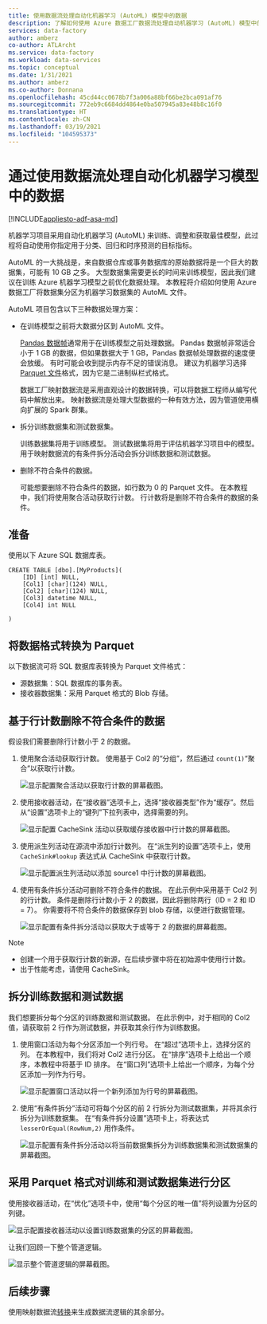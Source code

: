 ```yaml
---
title: 使用数据流处理自动化机器学习 (AutoML) 模型中的数据
description: 了解如何使用 Azure 数据工厂数据流处理自动机器学习 (AutoML) 模型中的数据。
services: data-factory
author: amberz
co-author: ATLArcht
ms.service: data-factory
ms.workload: data-services
ms.topic: conceptual
ms.date: 1/31/2021
ms.author: amberz
ms.co-author: Donnana
ms.openlocfilehash: 45cd44cc0678b7f3a006a88bf66be2bca091af76
ms.sourcegitcommit: 772eb9c6684dd4864e0ba507945a83e48b8c16f0
ms.translationtype: HT
ms.contentlocale: zh-CN
ms.lasthandoff: 03/19/2021
ms.locfileid: "104595373"
---
```

# <a name="process-data-from-automated-machine-learning-models-by-using-data-flows"></a>通过使用数据流处理自动化机器学习模型中的数据

[!INCLUDE[appliesto-adf-asa-md](includes/appliesto-adf-asa-md.md)]

机器学习项目采用自动化机器学习 (AutoML) 来训练、调整和获取最佳模型，此过程将自动使用你指定用于分类、回归和时序预测的目标指标。

AutoML 的一大挑战是，来自数据仓库或事务数据库的原始数据将是一个巨大的数据集，可能有 10 GB 之多。 大型数据集需要更长的时间来训练模型，因此我们建议在训练 Azure 机器学习模型之前优化数据处理。 本教程将介绍如何使用 Azure 数据工厂将数据集分区为机器学习数据集的 AutoML 文件。

AutoML 项目包含以下三种数据处理方案：

* 在训练模型之前将大数据分区到 AutoML 文件。

     [Pandas 数据帧](https://pandas.pydata.org/pandas-docs/stable/getting_started/overview.html)通常用于在训练模型之前处理数据。 Pandas 数据帧非常适合小于 1 GB 的数据，但如果数据大于 1 GB，Pandas 数据帧处理数据的速度便会放缓。 有时可能会收到提示内存不足的错误消息。 建议为机器学习选择 [Parquet 文件](https://parquet.apache.org/)格式，因为它是二进制纵栏式格式。
    
     数据工厂映射数据流是采用直观设计的数据转换，可以将数据工程师从编写代码中解放出来。 映射数据流是处理大型数据的一种有效方法，因为管道使用横向扩展的 Spark 群集。

* 拆分训练数据集和测试数据集。
    
    训练数据集将用于训练模型。 测试数据集将用于评估机器学习项目中的模型。 用于映射数据流的有条件拆分活动会拆分训练数据和测试数据。

* 删除不符合条件的数据。

    可能想要删除不符合条件的数据，如行数为 0 的 Parquet 文件。 在本教程中，我们将使用聚合活动获取行计数。 行计数将是删除不符合条件的数据的条件。

## <a name="preparation"></a>准备

使用以下 Azure SQL 数据库表。

```
CREATE TABLE [dbo].[MyProducts](
    [ID] [int] NULL,
    [Col1] [char](124) NULL,
    [Col2] [char](124) NULL,
    [Col3] datetime NULL,
    [Col4] int NULL

) 

```

## <a name="convert-data-format-to-parquet"></a>将数据格式转换为 Parquet

以下数据流可将 SQL 数据库表转换为 Parquet 文件格式：

- 源数据集：SQL 数据库的事务表。
- 接收器数据集：采用 Parquet 格式的 Blob 存储。

## <a name="remove-unqualified-data-based-on-row-count"></a>基于行计数删除不符合条件的数据

假设我们需要删除行计数小于 2 的数据。

1. 使用聚合活动获取行计数。 使用基于 Col2 的“分组”，然后通过 `count(1)`“聚合”以获取行计数。

    ![显示配置聚合活动以获取行计数的屏幕截图。](./media/scenario-dataflow-process-data-aml-models/aggregate-activity-addrowcount.png)

1. 使用接收器活动，在“接收器”选项卡上，选择“接收器类型”作为“缓存”。然后从“设置”选项卡上的“键列”下拉列表中，选择需要的列。

    ![显示配置 CacheSink 活动以获取缓存接收器中行计数的屏幕截图。](./media/scenario-dataflow-process-data-aml-models/cachesink-activity-addrowcount.png)

1. 使用派生列活动在源流中添加行计数列。 在“派生列的设置”选项卡上，使用 `CacheSink#lookup` 表达式从 CacheSink 中获取行计数。

    ![显示配置派生列活动以添加 source1 中行计数的屏幕截图。](./media/scenario-dataflow-process-data-aml-models/derived-column-activity-rowcount-source-1.png)

1. 使用有条件拆分活动可删除不符合条件的数据。 在此示例中采用基于 Col2 列的行计数。 条件是删除行计数小于 2 的数据，因此将删除两行（ID = 2 和 ID = 7）。 你需要将不符合条件的数据保存到 blob 存储，以便进行数据管理。

    ![显示配置有条件拆分活动以获取大于或等于 2 的数据的屏幕截图。](./media/scenario-dataflow-process-data-aml-models/conditionalsplit-greater-or-equal-than-2.png)

> [!NOTE]
>    * 创建一个用于获取行计数的新源，在后续步骤中将在初始源中使用行计数。
>    * 出于性能考虑，请使用 CacheSink。

## <a name="split-training-data-and-test-data"></a>拆分训练数据和测试数据

我们想要拆分每个分区的训练数据和测试数据。 在此示例中，对于相同的 Col2 值，请获取前 2 行作为测试数据，并获取其余行作为训练数据。

1. 使用窗口活动为每个分区添加一个列行号。 在“超过”选项卡上，选择分区的列。 在本教程中，我们将对 Col2 进行分区。 在“排序”选项卡上给出一个顺序，本教程中将基于 ID 排序。 在“窗口列”选项卡上给出一个顺序，为每个分区添加一列作为行号。

    ![显示配置窗口活动以将一个新列添加为行号的屏幕截图。](./media/scenario-dataflow-process-data-aml-models/window-activity-add-row-number.png)

1. 使用“有条件拆分”活动可将每个分区的前 2 行拆分为测试数据集，并将其余行拆分为训练数据集。 在“有条件拆分设置”选项卡上，将表达式 `lesserOrEqual(RowNum,2)` 用作条件。

    ![显示配置有条件拆分活动以将当前数据集拆分为训练数据集和测试数据集的屏幕截图。](./media/scenario-dataflow-process-data-aml-models/split-training-dataset-test-dataset.png)

## <a name="partition-the-training-and-test-datasets-with-parquet-format"></a>采用 Parquet 格式对训练和测试数据集进行分区

使用接收器活动，在“优化”选项卡中，使用“每个分区的唯一值”将列设置为分区的列键。

![显示配置接收器活动以设置训练数据集的分区的屏幕截图。](./media/scenario-dataflow-process-data-aml-models/partition-training-dataset-sink.png)

让我们回顾一下整个管道逻辑。

![显示整个管道逻辑的屏幕截图。](./media/scenario-dataflow-process-data-aml-models/entire-pipeline.png)

## <a name="next-steps"></a>后续步骤

使用映射数据流[转换](concepts-data-flow-overview.md)来生成数据流逻辑的其余部分。
